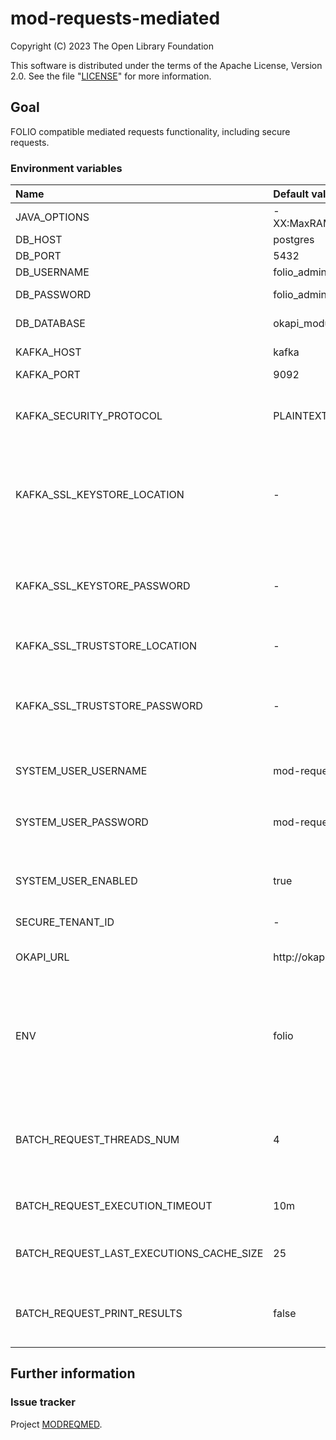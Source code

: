 # mod-requests-mediated

Copyright (C) 2023 The Open Library Foundation

This software is distributed under the terms of the Apache License,
Version 2.0. See the file "[LICENSE](LICENSE)" for more information.

## Goal

FOLIO compatible mediated requests functionality, including secure requests.

### Environment variables

| Name                                     | Default value             | Description                                                                                                                                                                           |
|:-----------------------------------------|:--------------------------|:--------------------------------------------------------------------------------------------------------------------------------------------------------------------------------------|
| JAVA_OPTIONS                             | -XX:MaxRAMPercentage=66.0 | Java options                                                                                                                                                                          |
| DB_HOST                                  | postgres                  | Postgres hostname                                                                                                                                                                     |
| DB_PORT                                  | 5432                      | Postgres port                                                                                                                                                                         |
| DB_USERNAME                              | folio_admin               | Postgres username                                                                                                                                                                     |
| DB_PASSWORD                              | folio_admin               | Postgres username password                                                                                                                                                            |
| DB_DATABASE                              | okapi_modules             | Postgres database name                                                                                                                                                                |
| KAFKA_HOST                               | kafka                     | Kafka broker hostname                                                                                                                                                                 |
| KAFKA_PORT                               | 9092                      | Kafka broker port                                                                                                                                                                     |
| KAFKA_SECURITY_PROTOCOL                  | PLAINTEXT                 | Kafka security protocol used to communicate with brokers (SSL or PLAINTEXT)                                                                                                           |
| KAFKA_SSL_KEYSTORE_LOCATION              | -                         | The location of the Kafka key store file. This is optional for client and can be used for two-way authentication for client.                                                          |
| KAFKA_SSL_KEYSTORE_PASSWORD              | -                         | The store password for the Kafka key store file. This is optional for client and only needed if 'ssl.keystore.location' is configured.                                                |
| KAFKA_SSL_TRUSTSTORE_LOCATION            | -                         | The location of the Kafka trust store file.                                                                                                                                           |
| KAFKA_SSL_TRUSTSTORE_PASSWORD            | -                         | The password for the Kafka trust store file. If a password is not set, trust store file configured will still be used, but integrity checking is disabled.                            |
| SYSTEM_USER_USERNAME                     | mod-requests-mediated     | Username for `mod-requests-mediated` system user                                                                                                                                      |
| SYSTEM_USER_PASSWORD                     | mod-requests-mediated     | Password for `mod-requests-mediated` system user (not required for dev envs)                                                                                                          |
| SYSTEM_USER_ENABLED                      | true                      | Defines if system user must be created at service tenant initialization                                                                                                               |
| SECURE_TENANT_ID                         | -                         | Defines name of the tenant secure tenant                                                                                                                                              |
| OKAPI_URL                                | http://okapi:9130         | OKAPI URL used to login system user, required                                                                                                                                         |
| ENV                                      | folio                     | The logical name of the deployment, must be unique across all environments using the same shared Kafka/Elasticsearch clusters, `a-z (any case)`, `0-9`, `-`, `_` symbols only allowed |
| BATCH_REQUEST_THREADS_NUM                | 4                         | Defines the number of threads for Fork-Join Pool used by flow engine for processing mediated batch requests execution.                                                                |
| BATCH_REQUEST_EXECUTION_TIMEOUT          | 10m                       | Maximum execution timeout for batch requests processing.                                                                                                                              |
| BATCH_REQUEST_LAST_EXECUTIONS_CACHE_SIZE | 25                        | Max cache size for the latest flow executions of batch requests processing.                                                                                                           |
| BATCH_REQUEST_PRINT_RESULTS              | false                     | Defines if flow engine should print batch requests execution results in logs or not                                                                                                   |

## Further information

### Issue tracker

Project [MODREQMED](https://issues.folio.org/browse/MODREQMED).
